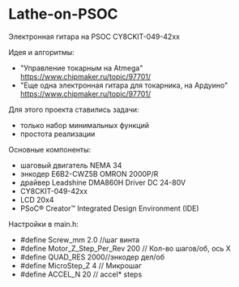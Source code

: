 # Lathe-on-PSOC
Электронная гитара на PSOC CY8CKIT-049-42xx

Идея и алгоритмы:
- "Управление токарным на Atmega" https://www.chipmaker.ru/topic/97701/
- "Еще одна электронная гитара для токарника, на Ардуино" https://www.chipmaker.ru/topic/97701/

Для этого проекта ставились задачи:
- только набор минимальных функций
- простота реализации

Основные компоненты:
- шаговый двигатель NEMA 34
- энкодер E6B2-CWZ5B OMRON 2000P/R
- драйвер Leadshine DMA860H Driver DC 24-80V
- CY8CKIT-049-42xx
- LCD 20x4
- PSoC® Creator™ Integrated Design Environment (IDE)

Настройки в main.h:
- #define Screw_mm                2.0 //шаг винта
- #define Motor_Z_Step_Per_Rev    200 // Кол-во шагов/об, ось X
- #define QUAD_RES                2000//энкодер дел/об
- #define MicroStep_Z             4   // Микрошаг
- #define ACCEL_N                 20  // accel* steps

